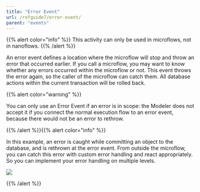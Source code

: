 ```yaml
---
title: "Error Event"
url: /refguide7/error-event/
parent: "events"
---
```


{{% alert color="info" %}}
This activity can only be used in microflows, not in nanoflows.
{{% /alert %}}

An error event defines a location where the microflow will stop and throw an error that occurred earlier. If you call a microflow, you may want to know whether any errors occurred within the microflow or not. This event throws the error again, so the caller of the microflow can catch them. All database actions within the current transaction will be rolled back.

{{% alert color="warning" %}}

You can only use an Error Event if an error is in scope: the Modeler does not accept it if you connect the normal execution flow to an error event, because there would not be an error to rethrow.

{{% /alert %}}{{% alert color="info" %}}

In this example, an error is caught while committing an object to the database, and is rethrown at the error event. From outside the microflow, you can catch this error with custom error handling and react appropriately. So you can implement your error handling on multiple levels.

![](/attachments/refguide7/desktop-modeler/application-logic/common-elements/events/error-event/16843954.png)

{{% /alert %}}
